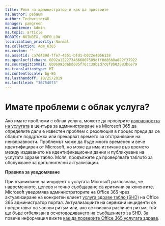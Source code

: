 ```yaml
---
title: Роля на администратор и как да присвоите
ms.author: pebaum
author: Techwriter40
manager: pamgreen
ms.audience: Admin
ms.topic: article
ROBOTS: NOINDEX, NOFOLLOW
localization_priority: Normal
ms.collection: Adm_O365
ms.custom: ''
ms.assetid: ca7d439d-ffe7-4351-bfd1-b022e4056138
ms.openlocfilehash: 6092a1222734666807509dff0d86b8a822f37922
ms.sourcegitcommit: 0b06093dabd685f76cc39b1d7c0f8b03883b6e79
ms.translationtype: MT
ms.contentlocale: bg-BG
ms.lasthandoff: 10/25/2019
ms.locfileid: "36754073"
---
```

# <a name="experiencing-problems-with-a-cloud-service"></a>Имате проблеми с облак услуга?

Ако имате проблеми с облак услуга, можете да проверите [изправността на услугата](https://admin.microsoft.com/AdminPortal/Home#/servicehealth) в центъра за администриране на Microsoft 365 да определите дали е известен проблем с резолюция в процес преди да се обадите поддръжка или прекарват времето за отстраняване на неизправности. Проблемът може да бъде много временен и вече идентифициран от Microsoft, но може да има изтичане във времето между издаването на идентификационни данни и публикуване на услугата здраве табло. Моля, продължете да проверявате таблото за обслужване за допълнителни актуализации.

**Правила за уведомяване**

При възникване на инцидент с услугата Microsoft разпознава, че навременното, целево и точно съобщаване са критични за клиентите. Microsoft уведомява администраторите на Office 365 чрез актуализиране на конкретен клиент [услуга здраве табло (SHD)](https://admin.microsoft.com/AdminPortal/Home#/servicehealth) на Office 365 администратор портал. Актуализациите на сервизни инциденти се предоставят на часови ритъм или, ако се изисква различен ритъм, той ще бъде отбелязан в осчетоводяването на съобщението за SHD. За повече информация вижте [как да проверите Office 365 услугата здраве](https://docs.microsoft.com/office365/enterprise/view-service-health).

